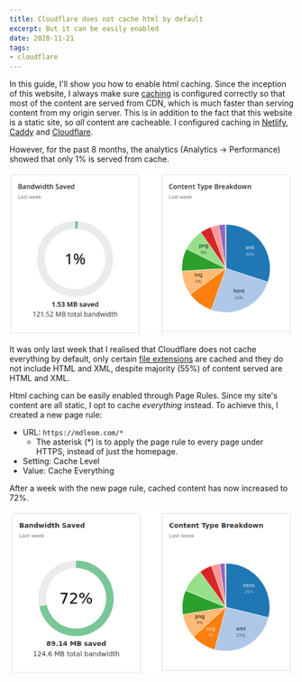 ```yaml
---
title: Cloudflare does not cache html by default
excerpt: But it can be easily enabled
date: 2020-11-21
tags:
- cloudflare
---
```


In this guide, I'll show you how to enable html caching. Since the inception of this website, I always make sure [caching](https://developer.mozilla.org/en-US/docs/Web/HTTP/Headers/Cache-Control) is configured correctly so that most of the content are served from CDN, which is much faster than serving content from my origin server. This is in addition to the fact that this website is a static site, so _all_ content are cacheable. I configured caching in [Netlify](https://gitlab.com/curben/blog/-/blob/master/source/_headers), [Caddy](/blog/2020/03/14/caddy-nixos-part-3/#Cache-Control) and [Cloudflare](https://support.cloudflare.com/hc/en-us/articles/200168276-Understanding-Browser-Cache-TTL).

However, for the past 8 months, the analytics (Analytics -> Performance) showed that only 1% is served from cache.

![1% bandwidth saved](20201121/cf-before.png)

It was only last week that I realised that Cloudflare does not cache everything by default, only certain [file extensions](https://support.cloudflare.com/hc/en-us/articles/200172516#h_a01982d4-d5b6-4744-bb9b-a71da62c160a) are cached and they do not include HTML and XML, despite majority (55%) of content served are HTML and XML.

Html caching can be easily enabled through Page Rules. Since my site's content are all static, I opt to cache _everything_ instead. To achieve this, I created a new page rule:

- URL: `https://mdleom.com/*`
  * The asterisk (*) is to apply the page rule to every page under HTTPS, instead of just the homepage.
- Setting: Cache Level
- Value: Cache Everything

After a week with the new page rule, cached content has now increased to 72%.

![72% bandwidth saved](20201121/cf-after.png)
